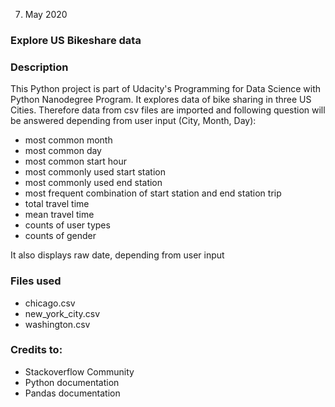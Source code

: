 07. May 2020

### Explore US Bikeshare data

### Description
This Python project is part of Udacity's Programming for Data Science with Python Nanodegree Program. It explores data of bike sharing in three US Cities. 
Therefore data from csv files are imported and following question will be answered depending from user input (City, Month, Day):
- most common month
- most common day
- most common start hour
- most commonly used start station
- most commonly used end station
- most frequent combination of start station and end station trip
- total travel time
- mean travel time
- counts of user types
- counts of gender

It also displays raw date, depending from user input

### Files used
- chicago.csv
- new_york_city.csv
- washington.csv

### Credits to:
- Stackoverflow Community
- Python documentation
- Pandas documentation
